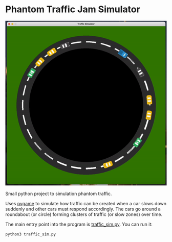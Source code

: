 # Phantom Traffic Jam Simulator

<p align="center">
  <img src="phantom-traffic-jam-sim.gif" alt="Phantom Traffic Jam Simulation">
</p>

Small python project to simulation phantom traffic.

Uses [pygame](https://www.pygame.org/news) to simulate how traffic can be created when a car slows down suddenly and other cars must respond accordingly.
The cars go around a roundabout (or circle) forming clusters of traffic (or slow zones) over time.

The main entry point into the program is [traffic_sim.py](./traffic_sim.py). You can run it:

```bash
python3 traffic_sim.py
```
